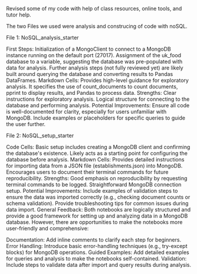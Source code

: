 Revised some of my code with help of class resources, online tools, and tutor help.


The two Files we used were analysis and construcing of code with noSQL. 

File 1: NoSQL_analysis_starter

First Steps:
Initialization of a MongoClient to connect to a MongoDB instance running on the default port (27017).
Assignment of the uk_food database to a variable, suggesting the database was pre-populated with data for analysis.
Further analysis steps (not fully reviewed yet) are likely built around querying the database and converting results to Pandas DataFrames.
Markdown Cells: Provides high-level guidance for exploratory analysis. It specifies the use of count_documents to count documents, pprint to display results, and Pandas to process data.
Strengths: Clear instructions for exploratory analysis.
Logical structure for connecting to the database and performing analysis.
Potential Improvements: Ensure all code is well-documented for clarity, especially for users unfamiliar with MongoDB.
Include examples or placeholders for specific queries to guide the user further.


File 2: NoSQL_setup_starter

Code Cells: Basic setup includes creating a MongoDB client and confirming the database's existence.
Likely acts as a starting point for configuring the database before analysis.
Markdown Cells: Provides detailed instructions for importing data from a JSON file (establishments.json) into MongoDB.
Encourages users to document their terminal commands for future reproducibility.
Strengths: Good emphasis on reproducibility by requesting terminal commands to be logged.
Straightforward MongoDB connection setup.
Potential Improvements: Include examples of validation steps to ensure the data was imported correctly (e.g., checking document counts or schema validation).
Provide troubleshooting tips for common issues during data import.
General Feedback: Both notebooks are logically structured and provide a good framework for setting up and analyzing data in a MongoDB database. However, there are opportunities to make the notebooks more user-friendly and comprehensive:

Documentation: Add inline comments to clarify each step for beginners.
Error Handling: Introduce basic error-handling techniques (e.g., try-except blocks) for MongoDB operations.
Guided Examples: Add detailed examples for queries and analysis to make the notebooks self-contained.
Validation: Include steps to validate data after import and query results during analysis.
